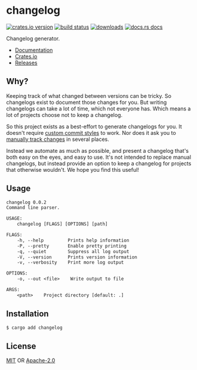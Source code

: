 # changelog
[![crates.io version][1]][2] [![build status][3]][4]
[![downloads][5]][6] [![docs.rs docs][7]][8]

Changelog generator.

- [Documentation][8]
- [Crates.io][2]
- [Releases][9]

## Why?
Keeping track of what changed between versions can be tricky. So changelogs
exist to document those changes for you. But writing changelogs can take a lot
of time, which not everyone has. Which means a lot of projects choose not to
keep a changelog.

So this project exists as a best-effort to generate changelogs for you. It
doesn't require [custom commit styles](https://conventionalcommits.org/) to
work. Nor does it ask you to [manually track
changes](https://keepachangelog.com/en/1.0.0/) in several places.

Instead we automate as much as possible, and present a changelog that's both
easy on the eyes, and easy to use. It's not intended to replace manual
changelogs, but instead provide an option to keep a changelog for projects that
otherwise wouldn't. We hope you find this useful!

## Usage
```txt
changelog 0.0.2
Command line parser.

USAGE:
    changelog [FLAGS] [OPTIONS] [path]

FLAGS:
    -h, --help         Prints help information
    -P, --pretty       Enable pretty printing
    -q, --quiet        Suppress all log output
    -V, --version      Prints version information
    -v, --verbosity    Print more log output

OPTIONS:
    -o, --out <file>    Write output to file

ARGS:
    <path>    Project directory [default: .]
```

## Installation
```sh
$ cargo add changelog
```

## License
[MIT](./LICENSE-MIT) OR [Apache-2.0](./LICENSE-APACHE)

[1]: https://img.shields.io/crates/v/changelog.svg?style=flat-square
[2]: https://crates.io/crates/changelog
[3]: https://img.shields.io/travis/yoshuawuyts/changelog.svg?style=flat-square
[4]: https://travis-ci.org/yoshuawuyts/changelog
[5]: https://img.shields.io/crates/d/changelog.svg?style=flat-square
[6]: https://crates.io/crates/changelog
[7]: https://img.shields.io/badge/docs-latest-blue.svg?style=flat-square
[8]: https://docs.rs/changelog
[9]: https://github.com/yoshuawuyts/changelog/releases
